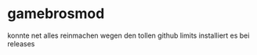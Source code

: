 # gamebrosmod
konnte net alles reinmachen wegen den tollen github limits
installiert es bei releases
